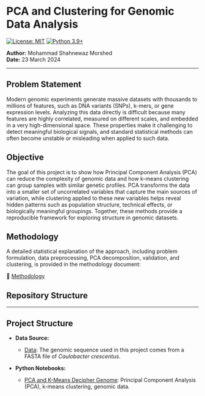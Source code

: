 # PCA and Clustering for Genomic Data Analysis
[![License: MIT](https://img.shields.io/badge/License-MIT-yellow.svg)](https://opensource.org/licenses/MIT)
[![Python 3.9+](https://img.shields.io/badge/python-3.9+-blue.svg)](https://www.python.org/downloads/release/python-390/)

**Author:** Mohammad Shahnewaz Morshed  
**Date:** 23 March 2024  

---

## Problem Statement
Modern genomic experiments generate massive datasets with thousands to millions of features, such as DNA variants (SNPs), k-mers, or gene expression levels. Analyzing this data directly is difficult because many features are highly correlated, measured on different scales, and embedded in a very high-dimensional space. These properties make it challenging to detect meaningful biological signals, and standard statistical methods can often become unstable or misleading when applied to such data.

## Objective
The goal of this project is to show how Principal Component Analysis (PCA) can reduce the complexity of genomic data and how k-means clustering can group samples with similar genetic profiles. PCA transforms the data into a smaller set of uncorrelated variables that capture the main sources of variation, while clustering applied to these new variables helps reveal hidden patterns such as population structure, technical effects, or biologically meaningful groupings. Together, these methods provide a reproducible framework for exploring structure in genomic datasets.

## Methodology
A detailed statistical explanation of the approach, including problem formulation, data preprocessing, PCA decomposition, validation, and clustering, is provided in the methodology document:  

📄 [Methodology]([./Methodology%20-%20analysis%20of%20genomic%20data.pdf](https://github.com/ShahnewazMorshed/Principal-Component-Analysis/blob/main/Methodology.pdf))

## Repository Structure
---

## Project Structure

- **Data Source:** 
  - [Data](https://github.com/ShahnewazMorshed/Principal-Component-Analysis/blob/main/ccrescentus.fa): The genomic sequence used in this project comes from a FASTA file of *Caulobacter crescentus*.

- **Python Notebooks:**
  - [PCA and K-Means Decipher Genome](https://github.com/ShahnewazMorshed/Principal-Component-Analysis/blob/main/PCA%20and%20K-Means%20Decipher%20Genome.ipynb): Principal Component Analysis (PCA), k-means clustering, genomic data.
